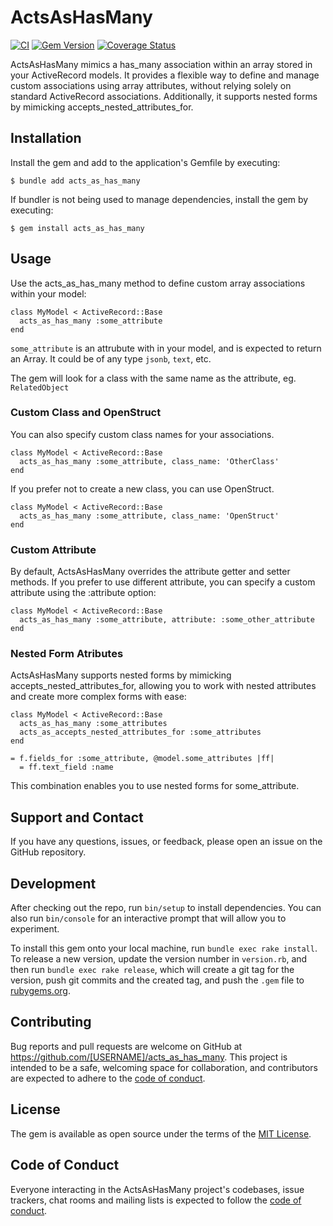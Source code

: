 # ActsAsHasMany

[![CI](https://github.com/pralish/acts_as_has_many/workflows/Ruby/badge.svg)](https://github.com/Pralish/acts_as_has_many/actions)
[![Gem Version](https://badge.fury.io/rb/acts_as_has_many.svg)](https://badge.fury.io/rb/acts_as_has_many)
[![Coverage Status](https://coveralls.io/repos/github/Pralish/acts_as_has_many/badge.svg)](https://coveralls.io/github/Pralish/acts_as_has_many)

 ActsAsHasMany mimics a has_many association within an array stored in your ActiveRecord models. It provides a flexible way to define and manage custom associations using array attributes, without relying solely on standard ActiveRecord associations.  Additionally, it supports nested forms by mimicking accepts_nested_attributes_for.

## Installation

Install the gem and add to the application's Gemfile by executing:

    $ bundle add acts_as_has_many

If bundler is not being used to manage dependencies, install the gem by executing:

    $ gem install acts_as_has_many

## Usage

Use the acts_as_has_many method to define custom array associations within your model:

```
class MyModel < ActiveRecord::Base
  acts_as_has_many :some_attribute
end
```

`some_attribute` is an attrubute with in your model, and is expected to return an Array. It could be of any type `jsonb`, `text`, etc.

The gem will look for a class with the same name as the attribute, eg. `RelatedObject` 

### Custom Class and OpenStruct

You can also specify custom class names for your associations.

```
class MyModel < ActiveRecord::Base
  acts_as_has_many :some_attribute, class_name: 'OtherClass'
end
```

If you prefer not to create a new class, you can use OpenStruct.

```
class MyModel < ActiveRecord::Base
  acts_as_has_many :some_attribute, class_name: 'OpenStruct'
end
```

### Custom Attribute

By default, ActsAsHasMany overrides the attribute getter and setter methods. If you prefer to use different attribute, you can specify a custom attribute using the :attribute option:

```
class MyModel < ActiveRecord::Base
  acts_as_has_many :some_attribute, attribute: :some_other_attribute
end
```

### Nested Form Atributes

ActsAsHasMany supports nested forms by mimicking accepts_nested_attributes_for, allowing you to work with nested attributes and create more complex forms with ease:

```
class MyModel < ActiveRecord::Base
  acts_as_has_many :some_attributes
  acts_as_accepts_nested_attributes_for :some_attributes
end
```

```
= f.fields_for :some_attribute, @model.some_attributes |ff|
  = ff.text_field :name
```

This combination enables you to use nested forms for some_attribute.

## Support and Contact

If you have any questions, issues, or feedback, please open an issue on the GitHub repository.

## Development

After checking out the repo, run `bin/setup` to install dependencies. You can also run `bin/console` for an interactive prompt that will allow you to experiment.

To install this gem onto your local machine, run `bundle exec rake install`. To release a new version, update the version number in `version.rb`, and then run `bundle exec rake release`, which will create a git tag for the version, push git commits and the created tag, and push the `.gem` file to [rubygems.org](https://rubygems.org).

## Contributing

Bug reports and pull requests are welcome on GitHub at https://github.com/[USERNAME]/acts_as_has_many. This project is intended to be a safe, welcoming space for collaboration, and contributors are expected to adhere to the [code of conduct](https://github.com/Pralish/acts_as_has_many/blob/main/CODE_OF_CONDUCT.md).

## License

The gem is available as open source under the terms of the [MIT License](https://opensource.org/licenses/MIT).

## Code of Conduct

Everyone interacting in the ActsAsHasMany project's codebases, issue trackers, chat rooms and mailing lists is expected to follow the [code of conduct](https://github.com/Pralish/acts_as_has_many/blob/main/CODE_OF_CONDUCT.md).
